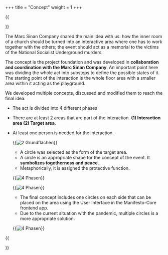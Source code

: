 +++
title = "Concept"
weight = 1
+++

{{<section title="Concept">}}

The Marc Sinan Company shared the main idea with us: how the inner room of a church should be turned into an interactive area where one has to work together with the others; the event should act as a memorial to the victims of the National Socialist Underground murders.

The concept is the project foundation and was developed in **collaboration and coordination with the Marc Sinan Company**. An important point here was dividing the whole act into substeps to define the possible states of it. The starting point of the interaction is the whole floor area with a smaller area within it acting as the playground.

We developed multiple concepts, discussed and modified them to reach the final idea:

- The act is divided into 4 different phases
- There are at least 2 areas that are part of the interaction.
  **(1) Interaction area (2) Target area**.
- At least one person is needed for the interaction.

  {{<image src="man_konzept_1.png" alt="2 Grundflächen" caption="" >}}

  - A circle was selected as the form of the target area.
  - A circle is an appropriate shape for the concept of the event. It **symbolizes togetherness and peace**.
  - Metaphorically, it is assigned the protective function.

  {{<image src="man_concept_3_en.png" alt="4 Phasen" caption="" >}}

  {{<image src="man_concept_2_en.png" alt="4 Phasen" caption="" >}}

  - The final concept includes one circles on each side that can be placed on the area using the User Interface in the Manifesto-Core frontend app.
  - Due to the current situation with the pandemic, multiple circles is a more appropriate solution.

  {{<image src="man_concept_4_en.png" alt="4 Phasen" caption="" >}}

{{</section>}}
